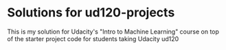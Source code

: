 Solutions for ud120-projects
=============================

This is my solution for Udacity's "Intro to Machine Learning" course on top of the starter project code for students taking Udacity ud120
